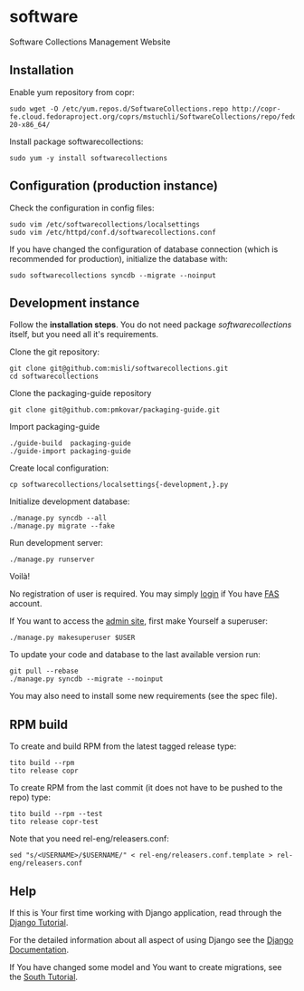 software
===================

Software Collections Management Website


Installation
------------

Enable yum repository from copr:

    sudo wget -O /etc/yum.repos.d/SoftwareCollections.repo http://copr-fe.cloud.fedoraproject.org/coprs/mstuchli/SoftwareCollections/repo/fedora-20-x86_64/

Install package softwarecollections:

    sudo yum -y install softwarecollections


Configuration (production instance)
-----------------------------------

Check the configuration in config files:

    sudo vim /etc/softwarecollections/localsettings
    sudo vim /etc/httpd/conf.d/softwarecollections.conf

If you have changed the configuration of database connection
(which is recommended for production), initialize the database with:

    sudo softwarecollections syncdb --migrate --noinput


Development instance
--------------------

Follow the **installation steps**. You do not need package
*softwarecollections* itself, but you need all it's requirements.

Clone the git repository:

    git clone git@github.com:misli/softwarecollections.git
    cd softwarecollections

Clone the packaging-guide repository

    git clone git@github.com:pmkovar/packaging-guide.git

Import packaging-guide

    ./guide-build  packaging-guide
    ./guide-import packaging-guide

Create local configuration:

    cp softwarecollections/localsettings{-development,}.py

Initialize development database:

    ./manage.py syncdb --all
    ./manage.py migrate --fake

Run development server:

    ./manage.py runserver

Voilà!

No registration of user is required.
You may simply [login](http://127.0.0.1:8000/login) if You have
[FAS](https://admin.fedoraproject.org/accounts/) account.

If You want to access the [admin site](http://127.0.0.1:8000/admin/),
first make Yourself a superuser:

    ./manage.py makesuperuser $USER

To update your code and database to the last available version run:

    git pull --rebase
    ./manage.py syncdb --migrate --noinput

You may also need to install some new requirements (see the spec file).


RPM build
---------

To create and build RPM from the latest tagged release type:

    tito build --rpm
    tito release copr

To create RPM from the last commit (it does not have to be pushed to the repo) type:

    tito build --rpm --test
    tito release copr-test

Note that you need rel-eng/releasers.conf:

    sed "s/<USERNAME>/$USERNAME/" < rel-eng/releasers.conf.template > rel-eng/releasers.conf


Help
----

If this is Your first time working with Django application, read through the
[Django Tutorial](https://docs.djangoproject.com/en/1.6/intro/tutorial01/).

For the detailed information about all aspect of using Django see the
[Django Documentation](https://docs.djangoproject.com/en/1.6/).

If You have changed some model and You want to create migrations, see the
[South Tutorial](http://south.readthedocs.org/en/latest/tutorial/part1.html).
